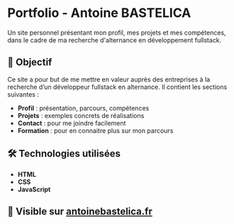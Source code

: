 # Portfolio - Antoine BASTELICA

Un site personnel présentant mon profil, mes projets et mes compétences, dans le cadre de ma recherche d'alternance en développement fullstack.

## 🎯 Objectif

Ce site a pour but de me mettre en valeur auprès des entreprises à la recherche d’un développeur fullstack en alternance. Il contient les sections suivantes :

- **Profil** : présentation, parcours, compétences
- **Projets** : exemples concrets de réalisations
- **Contact** : pour me joindre facilement
- **Formation** : pour en connaitre plus sur mon parcours

## 🛠️ Technologies utilisées

- **HTML**
- **CSS**
- **JavaScript**

## 🚀 Visible sur [antoinebastelica.fr](https://antoinebastelica.fr/)
